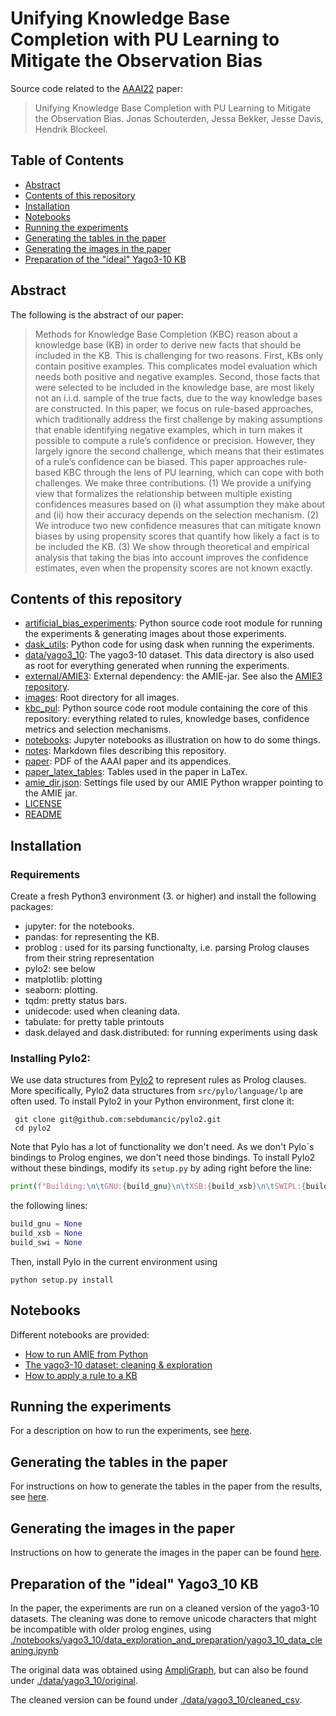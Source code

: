# Unifying Knowledge Base Completion with PU Learning to Mitigate the Observation Bias

Source code related to the [AAAI22](https://aaai.org/Conferences/AAAI-22/) paper:

> Unifying Knowledge Base Completion with PU Learning to Mitigate the Observation Bias. 
> Jonas Schouterden, Jessa Bekker, Jesse Davis, Hendrik Blockeel. 

## Table of Contents

* [Abstract](https://github.com/ML-KULeuven/KBC-as-PU-Learning#abstract)
* [Contents of this repository](https://github.com/ML-KULeuven/KBC-as-PU-Learning#contents-of-this-repository)
* [Installation](https://github.com/ML-KULeuven/KBC-as-PU-Learning#installation)
* [Notebooks](https://github.com/ML-KULeuven/KBC-as-PU-Learning#notebooks)
* [Running the experiments](https://github.com/ML-KULeuven/KBC-as-PU-Learning#running-the-experiments)
* [Generating the tables in the paper](https://github.com/ML-KULeuven/KBC-as-PU-Learning#generating-the-tables-in-the-paper)
* [Generating the images in the paper](https://github.com/ML-KULeuven/KBC-as-PU-Learning#generating-the-images-in-the-paper)
* [Preparation of the "ideal" Yago3-10 KB](https://github.com/ML-KULeuven/KBC-as-PU-Learning#preparation-of-the-ideal-yago3_10-kb)

## Abstract
The following is the abstract of our paper:

> Methods for Knowledge Base Completion (KBC) reason about a knowledge base (KB) in order to derive new facts that should be included in the KB. This is challenging for two reasons. First, KBs only contain positive examples. This complicates model evaluation which needs both positive and negative examples. Second, those facts that were selected to be included in the knowledge base, are most likely not an i.i.d. sample of the true facts, due to the way knowledge bases are constructed. In this paper, we focus on rule-based approaches, which traditionally address the first challenge by making assumptions that enable identifying negative examples, which in turn makes it possible to compute a rule’s confidence or precision. However, they largely ignore the second challenge, which means that their estimates of a rule’s confidence can be biased. This paper approaches rule-based KBC through the lens of PU learning, which can cope with both challenges. We make three contributions. (1) We provide a unifying view that formalizes the relationship between multiple existing confidences measures based on (i) what assumption they make about and (ii) how their accuracy depends on the selection mechanism. (2) We introduce two new confidence measures that can mitigate known biases by using propensity scores that quantify how likely a fact is to be included the KB. (3) We show through theoretical and empirical analysis that taking the bias into account improves the confidence estimates, even when the propensity scores are not known exactly.

## Contents of this repository

* [artificial_bias_experiments](./artificial_bias_experiments): Python source code root module for running the experiments & generating images about those experiments.
* [dask_utils](./dask_utils): Python code for using dask when running the experiments.
* [data/yago3_10](./data/yago3_10): The yago3-10 dataset. This data directory is also used as root for everything generated when running the experiments.
* [external/AMIE3](./external/AMIE3): External dependency: the AMIE-jar. See also the [AMIE3 repository](https://github.com/lajus/amie).
* [images](./images): Root directory for all images.
* [kbc_pul](./kbc_pul): Python source code root module containing the core of this repository: everything related to rules, knowledge bases, confidence metrics and selection mechanisms. 
* [notebooks](./notebooks): Jupyter notebooks as illustration on how to do some things.
* [notes](./notes): Markdown files describing this repository.
* [paper](./paper): PDF of the AAAI paper and its appendices.
* [paper_latex_tables](./paper_latex_tables): Tables used in the paper in LaTex.
* [amie_dir.json](./amie_dir.json): Settings file used by our AMIE Python wrapper pointing to the AMIE jar.
* [LICENSE](./LICENSE)
* [README](./README.md)

## Installation

### Requirements

Create a fresh Python3 environment (3. or higher) and install the following packages:

* jupyter: for the notebooks.
* pandas: for representing the KB.
* problog : used for its parsing functionalty, i.e. parsing Prolog clauses from their string representation
* pylo2: see below
* matplotlib: plotting
* seaborn: plotting.
* tqdm: pretty status bars.
* unidecode: used when cleaning data.
* tabulate: for pretty table printouts
* dask.delayed and dask.distributed: for running experiments using dask 

### Installing Pylo2:

We use data structures from [Pylo2](https://github.com/sebdumancic/pylo2) to represent rules as Prolog clauses.
More specifically, Pylo2 data structures from `src/pylo/language/lp` are often used. 
To install Pylo2 in your Python environment, first clone it:
```shell
 git clone git@github.com:sebdumancic/pylo2.git
 cd pylo2
```
Note that Pylo has a lot of functionality we don't need. 
As we don't Pylo´s bindings to Prolog engines, we don't need those bindings. 
To install Pylo2 without these bindings, modify its `setup.py` by ading right before the line:
```python
print(f"Building:\n\tGNU:{build_gnu}\n\tXSB:{build_xsb}\n\tSWIPL:{build_swi}")
``` 
the following lines:
```python
build_gnu = None
build_xsb = None
build_swi = None
```
Then, install Pylo in the current environment using
```shell
python setup.py install
```

## Notebooks

Different notebooks are provided:
* [How to run AMIE from Python](./notebooks/amie_general)
* [The yago3-10 dataset: cleaning & exploration](./notebooks/amie_general)
* [How to apply a rule to a KB](./notebooks/pandas_rule_evaluation/how_to_apply_a_rule_to_a_pandas_kb.ipynb)

## Running the experiments

For a description on how to run the experiments, see [here](./notes/how-to-run-the-experiments.md).

## Generating the tables in the paper

For instructions on how to generate the tables in the paper from the results, see [here](./notes/how-to-generate-tables-in-paper.md).


## Generating the images in the paper

Instructions on how to generate the images in the paper can be found [here](./notes/how-to-generate-images-in-paper.md).

## Preparation of the "ideal" Yago3_10 KB

In the paper, the experiments are run on a cleaned version of the yago3-10 datasets. 
The cleaning was done to remove unicode characters that might be incompatible with older prolog engines, 
using [./notebooks/yago3_10/data_exploration_and_preparation/yago3_10_data_cleaning.ipynb](./notebooks/yago3_10/data_exploration_and_preparation/yago3_10_data_cleaning.ipynb)

The original data was obtained using [AmpliGraph](https://docs.ampligraph.org/en/1.4.0/generated/ampligraph.datasets.load_yago3_10.html),
but can also be found under [./data/yago3_10/original](./data/yago3_10/original). 

The cleaned version can be found under [./data/yago3_10/cleaned_csv](./data/yago3_10/cleaned_csv). 





